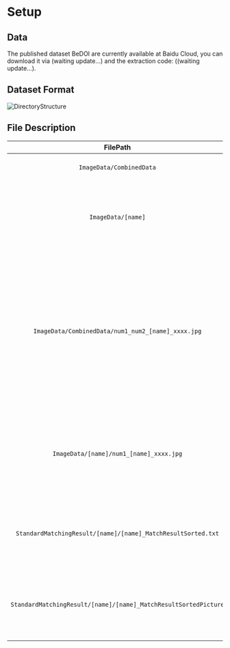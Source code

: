 # Setup
## Data
The published dataset BeDOI are currently available at Baidu Cloud, you can download it via (waiting update...) and the extraction code: ((waiting update...).

## Dataset Format
![DirectoryStructure](https://github.com/WHUHaoZhan/BeDOI/blob/main/DirectoryStructure.png)
## File Description
  | FilePath | Description |
  |    :----:   | --- |
  | `ImageData/CombinedData` | -Images from all datasets combined. |
  | `ImageData/[name]` | -Images from separated dataset, <br>-[name] represents the name of the separated dataset. |
  |`ImageData/CombinedData/num1_num2_[name]_xxxx.jpg` | -'num1' represents the index of the image in the CombinedData, <br>-[name] represents the name of the separated dataset where the image is located, <br>-'num2' represents the index of the image in the separated dataset. |
  | `ImageData/[name]/num1_[name]_xxxx.jpg` | -'num1' represents the index of the image in the separated dataset, <br>-[name] represents the name of this dataset. |
  | `StandardMatchingResult/[name]/[name]_MatchResultSorted.txt` | -Standard matching result of the separated dataset, <br>-[name] is the name of this dataset. |
  | `StandardMatchingResult/[name]/[name]_MatchResultSortedPicture` | -Image overlap diagram of the separated dataset, <br>-[name] is the name of this dataset. |

